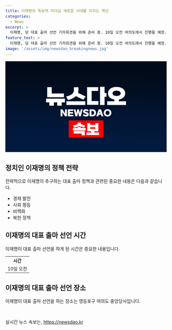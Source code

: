 ```yaml
---
title: 이재명의 독보적 리더십 새로운 시대를 이끄는 혁신
categories:
  - News
excerpt: >
  이재명, 당 대표 출마 선언 기자회견을 위해 준비 중. 10일 오전 여의도에서 진행될 예정.
feature_text: >
  이재명, 당 대표 출마 선언 기자회견을 위해 준비 중. 10일 오전 여의도에서 진행될 예정.
image: '/assets/img/newsdao_breakingnews.jpg'
---
```


<p><img src="/assets/img/newsdao_breakingnews.jpg" alt="bookingtag 속보" /></p>

<h2 data-ke-size="size26">정치인 이재명의 정책 전략</h2>

<p>전략적으로 이재명이 추구하는 대표 출마 정책과 관련된 중요한 내용은 다음과 같습니다. </p>

<ul>
  <li>경제 발전</li>
  <li>사회 평등</li>
  <li>비핵화</li>
  <li>북한 정책</li>
</ul>

<h2 data-ke-size="size26">이재명의 대표 출마 선언 시간</h2>

<p>이재명이 대표 출마 선언을 하게 된 시간은 중요한 내용입니다.</p>

<table>
  <tr>
    <td style="text-align: center; height: 17px;"><b>시간</b></td>
  </tr>
  <tr>
    <td style="text-align: center; height: 17px;">10일 오전</td>
  </tr>
</table>

<h2 data-ke-size="size26">이재명의 대표 출마 선언 장소</h2>

<p>이재명이 대표 출마 선언을 하는 장소는 영등포구 여의도 중앙당사입니다.</p>

<p data-ke-size="size16">&nbsp;</p>
실시간 뉴스 속보는, <a href="https://newsdao.kr" rel="dofollow">https://newsdao.kr</a>



